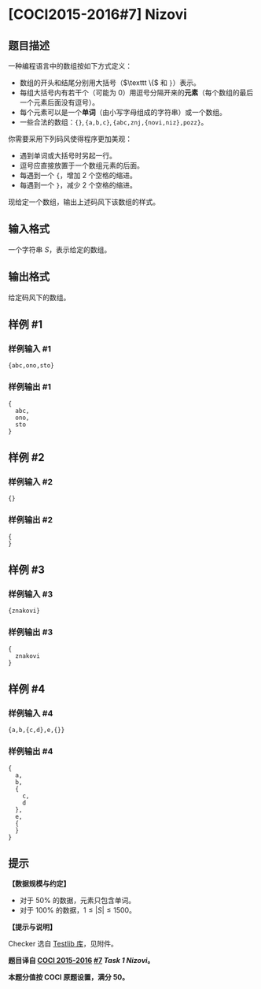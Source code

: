 # [COCI2015-2016#7] Nizovi

## 题目描述

一种编程语言中的数组按如下方式定义：

- 数组的开头和结尾分别用大括号（$\texttt \{$ 和 $\texttt \}$）表示。
- 每组大括号内有若干个（可能为 $0$）用逗号分隔开来的**元素**（每个数组的最后一个元素后面没有逗号）。
- 每个元素可以是一个**单词**（由小写字母组成的字符串）或一个数组。
- 一些合法的数组：$\texttt {\{\}}, \texttt{\{a,b,c\}}, \texttt{\{abc,znj,\{novi,niz\},pozz\}}$。

你需要采用下列码风使得程序更加美观：

- 遇到单词或大括号时另起一行。
- 逗号应直接放置于一个数组元素的后面。
- 每遇到一个 $\texttt{\{}$，增加 $2$ 个空格的缩进。
- 每遇到一个 $\texttt{\}}$，减少 $2$ 个空格的缩进。

现给定一个数组，输出上述码风下该数组的样式。

## 输入格式

一个字符串 $S$，表示给定的数组。

## 输出格式

给定码风下的数组。

## 样例 #1

### 样例输入 #1
```
{abc,ono,sto}
```

### 样例输出 #1

```
{
  abc,
  ono,
  sto
}
```

## 样例 #2

### 样例输入 #2
```
{}
```

### 样例输出 #2

```
{
}
```

## 样例 #3

### 样例输入 #3
```
{znakovi}
```

### 样例输出 #3

```
{
  znakovi
}
```

## 样例 #4

### 样例输入 #4
```
{a,b,{c,d},e,{}}
```

### 样例输出 #4

```
{
  a,
  b,
  {
    c,
    d
  },
  e,
  {
  }
}
```

## 提示

**【数据规模与约定】**

- 对于 $50\%$ 的数据，元素只包含单词。
- 对于 $100\%$ 的数据，$1 \le |S| \le 1500$。

**【提示与说明】**

Checker 选自 [Testlib 库](https://github.com/MikeMirzayanov/testlib/blob/master/checkers/fcmp.cpp)，见附件。

**题目译自 [COCI 2015-2016](https://hsin.hr/coci/archive/2015_2016/) [#7](https://hsin.hr/coci/archive/2015_2016/contest7_tasks.pdf) _Task 1 Nizovi_。**

**本题分值按 COCI 原题设置，满分 $50$。**
